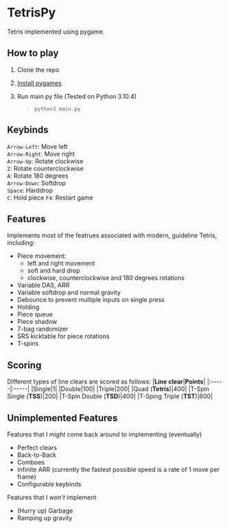 # TetrisPy
Tetris implemented using pygame.

## How to play
1. Clone the repo
2. [Install pygames](https://www.pygame.org/wiki/GettingStarted)
3. Run main.py file (Tested on Python 3.10.4)

    >```python3 main.py```

## Keybinds
`Arrow-Left`: Move left  
`Arrow-Right`: Move right  
`Arrow-Up`: Rotate clockwise  
`Z`: Rotate counterclockwise  
`A`: Rotate 180 degrees  
`Arrow-Down`: Softdrop  
`Space`: Harddrop  
`C`: Hold piece
`F4`: Restart game

## Features
Implements most of the featrues associated with modern, guideline Tetris, including:
- Piece movement:
    - left and right movement
    - soft and hard drop
    - clockwise, counterclockwise and 180 degrees rotations
- Variable DAS, ARR
- Variable softdrop and normal gravity
- Debounce to prevent multiple inputs on single press
- Holding
- Piece queue
- Piece shadow
- 7-bag randomizer
- SRS kicktable for piece rotations
- T-spins

## Scoring
Different types of line clears are scored as follows:
|**Line clear**|**Points**|
|:-----|:-----|
|Single|1|
|Double|100|
|Triple|200|
|Quad (**Tetris**)|400|
|T-Spin Single (**TSS**)|200|
|T-Spin Double (**TSD**)|400|
|T-Sping Triple (**TST**)|600|

## Unimplemented Features
Features that I *might* come back around to implementing (eventually)
- Perfect clears
- Back-to-Back
- Comboes
- Infinite ARR (currently the fastest possible speed is a rate of 1 move per frame)
- Configurable keybinds

Features that I *won't* implement
- (Hurry up) Garbage
- Ramping up gravity
